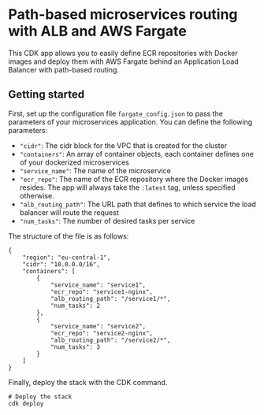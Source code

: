 
# Path-based microservices routing with ALB and AWS Fargate

This CDK app allows you to easily define ECR repositories with Docker images and deploy them with AWS Fargate behind an Application Load Balancer with path-based routing.

## Getting started

First, set up the configuration file `fargate_config.json` to pass the parameters of your microservices application. You can define the following parameters:

* `"cidr"`: The cidr block for the VPC that is created for the cluster
* `"containers"`: An array of container objects, each container defines one of your dockerized microservices
* `"service_name"`: The name of the microservice
* `"ecr_repo"`: The name of the ECR repository where the Docker images resides. The app will always take the `:latest` tag, unless specified otherwise.
* `"alb_routing_path"`: The URL path that defines to which service the load balancer will route the request
* `"num_tasks"`: The number of desired tasks per service


The structure of the file is as follows:
```
{
    "region": "eu-central-1",
    "cidr": "10.0.0.0/16",
    "containers": [
        {
            "service_name": "service1",
            "ecr_repo": "service1-nginx",
            "alb_routing_path": "/service1/*",
            "num_tasks": 2
        },
        {
            "service_name": "service2",
            "ecr_repo": "service2-nginx",
            "alb_routing_path": "/service2/*",
            "num_tasks": 3
        }
    ]
}
```


Finally, deploy the stack with the CDK command.
```
# Deploy the stack
cdk deploy
```

